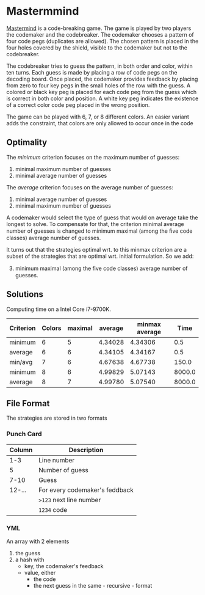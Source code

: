 # Mastermmind

[Mastermind](https://en.wikipedia.org/wiki/Mastermind_(board_game)) is a code-breaking game.
The game is played by two players the codemaker and the codebreaker.
The codemaker chooses a pattern of four code pegs (duplicates are
allowed).  The chosen pattern is placed in the four holes covered by
the shield, visible to the codemaker but not to the codebreaker.
 
The codebreaker tries to guess the pattern, in both order and color,
within ten turns. Each guess is made by placing a row of code pegs on the
decoding board. Once placed, the codemaker provides feedback by placing
from zero to four key pegs in the small holes of the row with the guess. A
colored or black key peg is placed for each code peg from the guess
which is correct in both color and position. A white key peg indicates
the existence of a correct color code peg placed in the wrong position.

The game can be played with 6, 7, or 8 different colors.
An easier variant adds the constraint, that colors are only allowed to
occur once in the code

## Optimality

The *minimum* criterion focuses on the maximum number of guesses:
1. minimal maximum number of guesses
2. minimal average number of guesses

The *average* criterion focuses on the average number of guesses:
1. minimal average number of guesses
2. minimal maximum number of guesses

A codemaker would select the type of guess that would on average take
the longest to solve. To compensate for that, the criterion minimal
average number of guesses is changed to minimum maximal (among the ﬁve
code classes) average number of guesses.

It turns out that the strategies optimal wrt. to this minmax criterion
are a subset of the strategies that are optimal wrt. initial formulation.
So we add:

3. minimum maximal (among the ﬁve code classes) average number of guesses.

## Solutions

Computing time on a Intel Core i7-9700K.

| Criterion | Colors | maximal | average | minmax average | Time   |
| --------- | ------ | ------- | ------- | -------------- | ------ |
| minimum   |    6   |    5    | 4.34028 | 4.34306        |    0.5 |
| average   |    6   |    6    | 4.34105 | 4.34167        |    0.5 |
| min/avg   |    7   |    6    | 4.67638 | 4.67738        |  150.0 |
| minimum   |    8   |    6    | 4.99829 | 5.07143        | 8000.0 |
| average   |    8   |    7    | 4.99780 | 5.07540        | 8000.0 |

## File Format

The strategies are stored in two formats

### Punch Card

| Column | Description                    |
| ------ | ------------------------------ |
| 1-3    | Line number                    |
| 5      | Number of guess                |
| 7-10   | Guess                          |
| 12-... | For every codemaker's feddback |
|        | `>123` next line number        |
|        | `1234` code                    |

### YML

An array with 2 elements
1. the guess
2. a hash with
    - key, the codemaker's feedback
    - value, either
        - the code
        - the next guess in the same - recursive - format